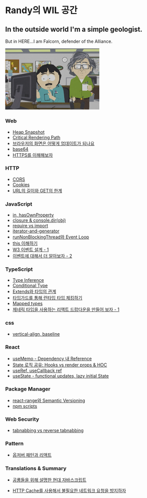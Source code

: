 ﻿<!-- markdownlint-disable-file MD026 -->

# Randy의 WIL 공간

## In the outside world I'm a simple geologist.  
But in HERE...I am Falcorn, defender of the Alliance.

<img src="./butinhere.png" alt="butinhere image" style="width: 300px">

### Web

- [Heap Snapshot](./web/heap-snapshot/index.md)
- [Critical Rendering Path](./web/critical-rendering-path/notes.md)
- [브라우저의 화면은 어떻게 업데이트가 되나요](./web/rendering-performance/notes.md)
- [base64](./web/base64/index.md)
- [HTTPS를 이해해보자](./web/https/index.md)

### HTTP

- [CORS](./http/cors/index.md)
- [Cookies](./http/cookies/index.md)
- [URL의 길이와 GET의 한계](./http/url-length/index.md)

### JavaScript

- [in, hasOwnProperty](./js/in-hasownproperty/index.md)
- [closure & console.dir(obj)](./js/console.dir/index.md)
- [require vs import](./js/require-import/index.md)
- [iterator-and-generator](./js/iterator-and-generator/index.md)
- [runNonBlockingThread와 Event Loop](./js/runNonBlockingThread/index.md)
- [this 이해하기](./js/this/index.md)
- [W3 이벤트 설계 - 1](./js/event-architecture/index.md)
- [이벤트에 대해서 더 알아보자 - 2](./js/understanding-events/index.md)

### TypeScript

- [Type Inference](./ts/type-inference/index.md)
- [Conditional Type](./ts/get-id-type/index.md)
- [Extends와 타입의 관계](./ts/extends/index.md)
- [타입가드를 통해 런타입 타입 체킹하기](./ts/type-guard/index.md)
- [Mapped types](./ts/mapped-types/index.md)
- [제네릭 타입을 사용하는 리액트 드랍다운을 만들어 보자 - 1](./ts/generic-react-component/index.md)

### css

- [vertical-align, baseline](./css/verticalalign-baseline/index.md)

### React

- [useMemo - Dependency 내 Reference](./react/usememo-map/index.md)
- [State 로직 공유: Hooks vs render props & HOC](./react/sharing-state-logic/index.md)
- [useRef, useCallback ref](./react/useRef/index.md)
- [useState - functional updates, lazy initial State](./react/lazy-initial-state/index.md)

### Package Manager

- [react-range와 Semantic Versioning](./package-manager/semantic-versioning/index.md)
- [npm scripts](./package-manager/npm-scripts/index.md)

### Web Security

- [tabnabbing vs reverse tabnabbing](./web-security/tabnabbing/index.md)

### Pattern

- [옵저버 패턴과 리액트](./pattern/observer/index.md)

### Translations & Summary

- [공룡들을 위해 설명한 현대 자바스크립트](./translations/modern-javascript/index.md)

- [HTTP Cache를 사용해서 불필요한 네트워크 요청을 방지하자](./translations/http-cache/index.md)

<!--
* I need to set up a project so I can actually test stuff: blog?

- typescript declare

토픽 정리 페이지 관리

STUDY:
- keep studying https://developers.google.com/web/fundamentals
- https://developer.mozilla.org/en-US/docs/Learn
- https://developers.google.com/web/tools/chrome-devtools

TOPICS:
- https://developers.google.com/web/fundamentals/performance/critical-rendering-path
- https://developers.google.com/web/fundamentals/performance/rendering

Hot Right Now+++++++++++++++++
- CI / CD
- study git
- have mastery in algorithm.
+++++++++++++++++++++++++++++

- https://blog.usejournal.com/creating-a-react-app-from-scratch-f3c693b84658

- how does useState intialState gets ignored
- how does mobx work, with react? does mobx-react make the observerables a react state?

- This specification does not define how borders of different styles should be joined in the corner.

- symbol

- defer vs async

- 윤재님 깃 디렉토리 프로젝트 분석

- https://www.sitepoint.com/using-es-modules/ : es6 import deep dive

- http2

- https://github.com/facebook/react/issues/16604: hot loader

- https://www.learnenough.com/dev-environment-tutorial

- https://medium.com/the-node-js-collection/modern-javascript-explained-for-dinosaurs-f695e9747b70

- npm scripts: build:bamboo

- metaKey, ctrlKey

- https://www.learnenough.com/command-line-tutorial

- https://medium.com/the-node-js-collection/modern-javascript-explained-for-dinosaurs-f695e9747b70

- pattern: factory,

- indexedDB API?

- study about web attacks
1. session fixation
3. csrf
4. https://www.cisco.com/c/en_au/products/security/common-cyberattacks.html#~types-of-cyber-attacks

- https://guides.github.com/features/mastering-markdown/

- 린트 룰 추가에 대해서 공부

- declarative vs imperative: https://codeburst.io/declarative-vs-imperative-programming-a8a7c93d9ad2

- functional vs oop: https://stackoverflow.com/questions/2078978/functional-programming-vs-object-oriented-programming

- AbortController

- TypeScript

- ssh

- blob

- visualgo

- service workers

- yarn publish in vds

- migrate confluence articles.

- github: insights - network

- SpriteSheet: https://css-tricks.com/css-sprites/

- https://developer.mozilla.org/en-US/docs/Web/CSS/backdrop-filter

- https://stackoverflow.com/questions/54438012/an-index-signature-parameter-type-cannot-be-a-union-type-consider-using-a-mappe

- SEO > Link Farm: https://en.wikipedia.org/wiki/Link_farm

 -->
